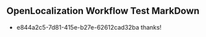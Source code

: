 ## OpenLocalization Workflow Test MarkDown
* e844a2c5-7d81-415e-b27e-62612cad32ba 
thanks!<!--HONumber=Mar16_HO4-->
